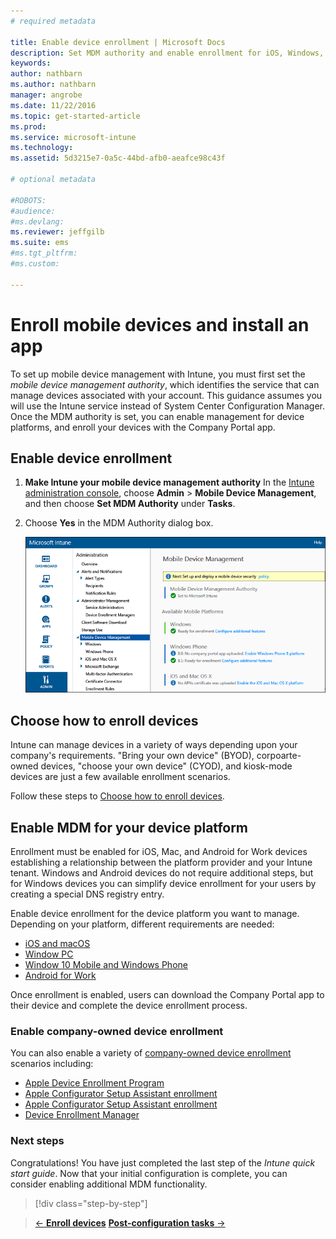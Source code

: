 ```yaml
---
# required metadata

title: Enable device enrollment | Microsoft Docs
description: Set MDM authority and enable enrollment for iOS, Windows, Android, and Mac devices.
keywords:
author: nathbarn
ms.author: nathbarn
manager: angrobe
ms.date: 11/22/2016
ms.topic: get-started-article
ms.prod:
ms.service: microsoft-intune
ms.technology:
ms.assetid: 5d3215e7-0a5c-44bd-afb0-aeafce98c43f

# optional metadata

#ROBOTS:
#audience:
#ms.devlang:
ms.reviewer: jeffgilb
ms.suite: ems
#ms.tgt_pltfrm:
#ms.custom:

---
```


# Enroll mobile devices and install an app
To set up mobile device management with Intune, you must first set the *mobile device management authority*, which identifies the service that can manage devices associated with your account. This guidance assumes you will use the Intune service instead of System Center Configuration Manager. Once the MDM authority is set, you can enable management for device platforms, and enroll your devices with the Company Portal app.

## Enable device enrollment

1. **Make Intune your mobile device management authority**
    In the [Intune administration console](https://manage.microsoft.com/), choose **Admin** > **Mobile Device Management**, and then choose **Set MDM Authority** under **Tasks**.  

2. Choose **Yes** in the MDM Authority dialog box.

	![Admin console. Set mdm to Intune](./media/mdmAuthority.png)

## Choose how to enroll devices

Intune can manage devices in a variety of ways depending upon your company's requirements. "Bring your own device" (BYOD), corpoarte-owned devices, "choose your own device" (CYOD), and kiosk-mode devices are just a few available enrollment scenarios.

Follow these steps to [Choose how to enroll devices](choose-how-to-enroll-devices1.md).

## Enable MDM for your device platform
Enrollment must be enabled for iOS, Mac, and Android for Work devices establishing a relationship between the platform provider and your Intune tenant. Windows and Android devices do not require additional steps, but for Windows devices you can simplify device enrollment for your users by creating a special DNS registry entry.

Enable device enrollment for the device platform you want to manage. Depending on your platform, different requirements are needed:

-  [iOS and macOS](https://docs.microsoft.com/intune/deploy-use/set-up-ios-and-mac-management-with-microsoft-intune.md)
-  [Window PC](https://docs.microsoft.com/intune/deploy-use/set-up-windows-device-management-with-microsoft-intune)
-  [Window 10 Mobile and Windows Phone](https://docs.microsoft.com/intune/deploy-use/set-up-windows-phone-management-with-microsoft-intune)
- [Android for Work](https://docs.microsoft.com/intune/deploy-use/set-up-android-for-work)

Once enrollment is enabled, users can download the Company Portal app to their device and complete the device enrollment process.

### Enable company-owned device enrollment
You can also enable a variety of [company-owned device enrollment](https://docs.microsoft.com/intune/deploy-use/manage-corporate-owned-devices) scenarios including:
- [Apple Device Enrollment Program](https://docs.microsoft.com/intune/deploy-use/ios-device-enrollment-program-in-microsoft-intune)
- [Apple Configurator Setup Assistant enrollment](https://docs.microsoft.com/intune/deploy-use/ios-setup-assistant-enrollment-in-microsoft-intune)
- [Apple Configurator Setup Assistant enrollment](https://docs.microsoft.com/intune/deploy-use/ios-direct-enrollment-in-microsoft-intune)
- [Device Enrollment Manager](https://docs.microsoft.com/intune/deploy-use/enroll-corporate-owned-devices-with-the-device-enrollment-manager-in-microsoft-intune)

### Next steps
Congratulations! You have just completed the last step of the *Intune quick start guide*. Now that your initial configuration is complete, you can consider enabling additional MDM functionality.

>[!div class="step-by-step"]

>[&larr; **Enroll devices**](.\start-with-a-paid-subscription-to-microsoft-intune-step-8.md)     [**Post-configuration tasks** &rarr;](.\post-configuration-tasks.md)  
